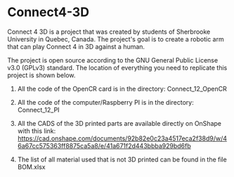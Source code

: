 # Connect4-3D
Connect 4 3D is a project that was created by students of Sherbrooke University in Quebec, Canada. The project's goal is to create a robotic arm that can play Connect 4 in 3D against a human.

The project is open source according to the GNU General Public License v3.0 (GPLv3) standard. The location of everything you need to replicate this project is shown below.

1. All the code of the OpenCR card is in the directory: Connect_12_OpenCR

2. All the code of the computer/Raspberry PI is in the directory: Connect_12_PI

3. All the CADS of the 3D printed parts are available directly on OnShape with this link: 
                https://cad.onshape.com/documents/92b82e0c23a4517eca2f38d9/w/46a67cc575363ff8875ca5a8/e/41a671f2d443bbba929bd6fb

4. The list of all material used that is not 3D printed can be found in the file BOM.xlsx
